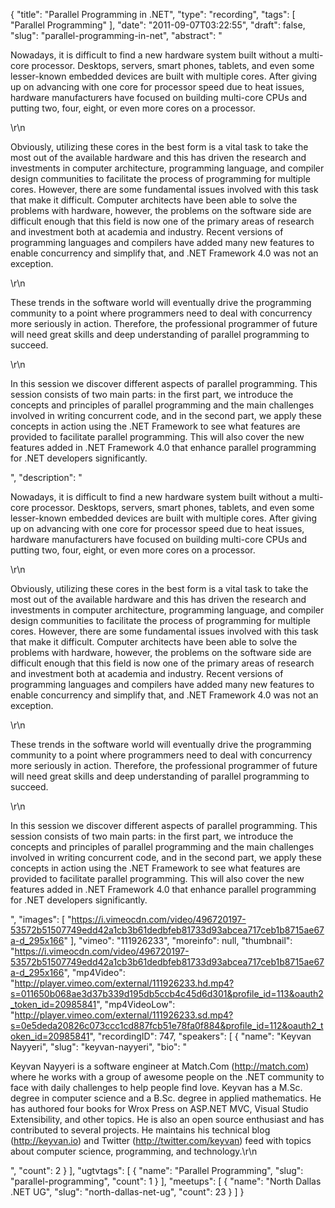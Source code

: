 {
  "title": "Parallel Programming in .NET",
  "type": "recording",
  "tags": [
    "Parallel Programming"
  ],
  "date": "2011-09-07T03:22:55",
  "draft": false,
  "slug": "parallel-programming-in-net",
  "abstract": "<p>Nowadays, it is difficult to find a new hardware system built without a multi-core processor. Desktops, servers, smart phones, tablets, and even some lesser-known embedded devices are built with multiple cores. After giving up on advancing with one core for processor speed due to heat issues, hardware manufacturers have focused on building multi-core CPUs and putting two, four, eight, or even more cores on a processor.</p>\r\n<p>Obviously, utilizing these cores in the best form is a vital task to take the most out of the available hardware and this has driven the research and investments in computer architecture, programming language, and compiler design communities to facilitate the process of programming for multiple cores. However, there are some fundamental issues involved with this task that make it difficult. Computer architects have been able to solve the problems with hardware, however, the problems on the software side are difficult enough that this field is now one of the primary areas of research and investment both at academia and industry. Recent versions of programming languages and compilers have added many new features to enable concurrency and simplify that, and .NET Framework 4.0 was not an exception.</p>\r\n<p>These trends in the software world will eventually drive the programming community to a point where programmers need to deal with concurrency more seriously in action. Therefore, the professional programmer of future will need great skills and deep understanding of parallel programming to succeed.</p>\r\n<p>In this session we discover different aspects of parallel programming. This session consists of two main parts: in the first part, we introduce the concepts and principles of parallel programming and the main challenges involved in writing concurrent code, and in the second part, we apply these concepts in action using the .NET Framework to see what features are provided to facilitate parallel programming. This will also cover the new features added in .NET Framework 4.0 that enhance parallel programming for .NET developers significantly.</p>",
  "description": "<p>Nowadays, it is difficult to find a new hardware system built without a multi-core processor. Desktops, servers, smart phones, tablets, and even some lesser-known embedded devices are built with multiple cores. After giving up on advancing with one core for processor speed due to heat issues, hardware manufacturers have focused on building multi-core CPUs and putting two, four, eight, or even more cores on a processor.</p>\r\n<p>Obviously, utilizing these cores in the best form is a vital task to take the most out of the available hardware and this has driven the research and investments in computer architecture, programming language, and compiler design communities to facilitate the process of programming for multiple cores. However, there are some fundamental issues involved with this task that make it difficult. Computer architects have been able to solve the problems with hardware, however, the problems on the software side are difficult enough that this field is now one of the primary areas of research and investment both at academia and industry. Recent versions of programming languages and compilers have added many new features to enable concurrency and simplify that, and .NET Framework 4.0 was not an exception.</p>\r\n<p>These trends in the software world will eventually drive the programming community to a point where programmers need to deal with concurrency more seriously in action. Therefore, the professional programmer of future will need great skills and deep understanding of parallel programming to succeed.</p>\r\n<p>In this session we discover different aspects of parallel programming. This session consists of two main parts: in the first part, we introduce the concepts and principles of parallel programming and the main challenges involved in writing concurrent code, and in the second part, we apply these concepts in action using the .NET Framework to see what features are provided to facilitate parallel programming. This will also cover the new features added in .NET Framework 4.0 that enhance parallel programming for .NET developers significantly.</p>",
  "images": [
    "https://i.vimeocdn.com/video/496720197-53572b51507749edd42a1cb3b61dedbfeb81733d93abcea717ceb1b8715ae67a-d_295x166"
  ],
  "vimeo": "111926233",
  "moreinfo": null,
  "thumbnail": "https://i.vimeocdn.com/video/496720197-53572b51507749edd42a1cb3b61dedbfeb81733d93abcea717ceb1b8715ae67a-d_295x166",
  "mp4Video": "http://player.vimeo.com/external/111926233.hd.mp4?s=011650b068ae3d37b339d195db5ccb4c45d6d301&profile_id=113&oauth2_token_id=20985841",
  "mp4VideoLow": "http://player.vimeo.com/external/111926233.sd.mp4?s=0e5deda20826c073ccc1cd887fcb51e78fa0f884&profile_id=112&oauth2_token_id=20985841",
  "recordingID": 747,
  "speakers": [
    {
      "name": "Keyvan Nayyeri",
      "slug": "keyvan-nayyeri",
      "bio": "<p>Keyvan Nayyeri is a software engineer at Match.Com (http://match.com) where he works with a group of awesome people on the .NET community to face with daily challenges to help people find love. Keyvan has a M.Sc. degree in computer science and a B.Sc. degree in applied mathematics. He has authored four books for Wrox Press on ASP.NET MVC, Visual Studio Extensibility, and other topics. He is also an open source enthusiast and has contributed to several projects. He maintains his technical blog (http://keyvan.io) and Twitter (http://twitter.com/keyvan) feed with topics about computer science, programming, and technology.\r\n</p>",
      "count": 2
    }
  ],
  "ugtvtags": [
    {
      "name": "Parallel Programming",
      "slug": "parallel-programming",
      "count": 1
    }
  ],
  "meetups": [
    {
      "name": "North Dallas .NET UG",
      "slug": "north-dallas-net-ug",
      "count": 23
    }
  ]
}
